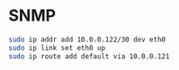 # SNMP
```bash
sudo ip addr add 10.0.0.122/30 dev eth0
sudo ip link set eth0 up
sudo ip route add default via 10.0.0.121
```
